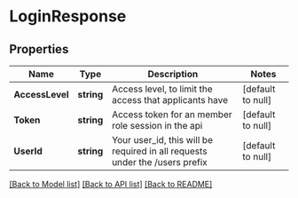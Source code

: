 # LoginResponse

## Properties
Name | Type | Description | Notes
------------ | ------------- | ------------- | -------------
**AccessLevel** | **string** | Access level, to limit the access that applicants have | [default to null]
**Token** | **string** | Access token for an member role session in the api | [default to null]
**UserId** | **string** | Your user_id, this will be required in all requests under the /users prefix | [default to null]

[[Back to Model list]](../README.md#documentation-for-models) [[Back to API list]](../README.md#documentation-for-api-endpoints) [[Back to README]](../README.md)

